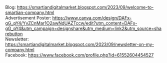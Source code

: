 Blog: https://smartiandigitalmarket.blogspot.com/2023/09/welcome-to-smartian-company.html  
Advertisement Poster: https://www.canva.com/design/DAFx-gG_pY4/YvZCnMar1O2awNdUAZTccw/edit?utm_content=DAFx-gG_pY4&utm_campaign=designshare&utm_medium=link2&utm_source=sharebutton  
Newsletter: https://smartiandigitalmarket.blogspot.com/2023/09/newsletter-on-my-company.html  
Facebook: https://www.facebook.com/profile.php?id=61552604454527

